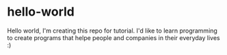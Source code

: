 # hello-world
Hello world, I'm creating this repo for tutorial.
I'd like to learn programming to create programs that helpe people and companies in their everyday lives :)
